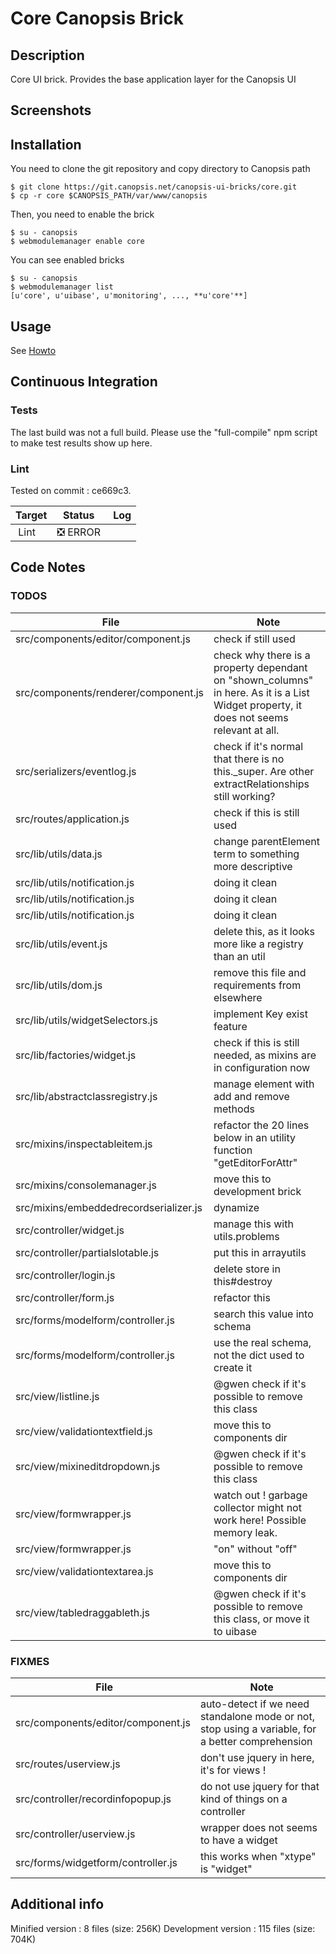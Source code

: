 # Core Canopsis Brick

## Description

Core UI brick. Provides the base application layer for the Canopsis UI

## Screenshots



## Installation

You need to clone the git repository and copy directory to Canopsis path

    $ git clone https://git.canopsis.net/canopsis-ui-bricks/core.git
    $ cp -r core $CANOPSIS_PATH/var/www/canopsis

Then, you need to enable the brick

    $ su - canopsis
    $ webmodulemanager enable core

You can see enabled bricks

    $ su - canopsis
    $ webmodulemanager list
    [u'core', u'uibase', u'monitoring', ..., **u'core'**]

## Usage

See [Howto](https://git.canopsis.net/canopsis-ui-bricks/core/blob/master/doc/index.rst)

## Continuous Integration

### Tests

The last build was not a full build. Please use the "full-compile" npm script to make test results show up here.

### Lint

Tested on commit : ce669c3.

| Target | Status | Log |
| ------ | ------ | --- |
| Lint   | :negative_squared_cross_mark: ERROR |  |


## Code Notes

### TODOS

| File   | Note   |
|--------|--------|
| src/components/editor/component.js | check if still used |
| src/components/renderer/component.js | check why there is a property dependant on "shown_columns" in here. As it is a List Widget property, it does not seems relevant at all. |
| src/serializers/eventlog.js | check if it's normal that there is no this._super. Are other extractRelationships still working? |
| src/routes/application.js | check if this is still used |
| src/lib/utils/data.js | change parentElement term to something more descriptive |
| src/lib/utils/notification.js | doing it clean |
| src/lib/utils/notification.js | doing it clean |
| src/lib/utils/notification.js | doing it clean |
| src/lib/utils/event.js | delete this, as it looks more like a registry than an util |
| src/lib/utils/dom.js | remove this file and requirements from elsewhere |
| src/lib/utils/widgetSelectors.js | implement Key exist feature |
| src/lib/factories/widget.js | check if this is still needed, as mixins are in configuration now |
| src/lib/abstractclassregistry.js | manage element with add and remove methods |
| src/mixins/inspectableitem.js | refactor the 20 lines below in an utility function "getEditorForAttr" |
| src/mixins/consolemanager.js | move this to development brick |
| src/mixins/embeddedrecordserializer.js | dynamize |
| src/controller/widget.js | manage this with utils.problems |
| src/controller/partialslotable.js | put this in arrayutils |
| src/controller/login.js | delete store in this#destroy |
| src/controller/form.js | refactor this |
| src/forms/modelform/controller.js | search this value into schema |
| src/forms/modelform/controller.js | use the real schema, not the dict used to create it |
| src/view/listline.js | @gwen check if it's possible to remove this class |
| src/view/validationtextfield.js | move this to components dir |
| src/view/mixineditdropdown.js | @gwen check if it's possible to remove this class |
| src/view/formwrapper.js | watch out ! garbage collector might not work here! Possible memory leak. |
| src/view/formwrapper.js | "on" without "off" |
| src/view/validationtextarea.js | move this to components dir |
| src/view/tabledraggableth.js | @gwen check if it's possible to remove this class, or move it to uibase |


### FIXMES

| File   | Note   |
|--------|--------|
| src/components/editor/component.js | auto-detect if we need standalone mode or not, stop using a variable, for a better comprehension |
| src/routes/userview.js | don't use jquery in here, it's for views ! |
| src/controller/recordinfopopup.js | do not use jquery for that kind of things on a controller |
| src/controller/userview.js | wrapper does not seems to have a widget |
| src/forms/widgetform/controller.js | this works when "xtype" is "widget" |


## Additional info

Minified version : 8 files (size: 256K)
Development version : 115 files (size: 704K)
